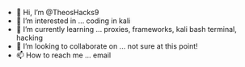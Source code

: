 - 👋 Hi, I’m @TheosHacks9
- 👀 I’m interested in ... coding in kali 
- 🌱 I’m currently learning ... proxies, frameworks, kali bash terminal, hacking
- 💞️ I’m looking to collaborate on ... not sure at this point!
- 📫 How to reach me ... email 

<!---
TheosHacks9/TheosHacks9 is a ✨ special ✨ repository because its `README.md` (this file) appears on your GitHub profile.
You can click the Preview link to take a look at your changes.
--->
